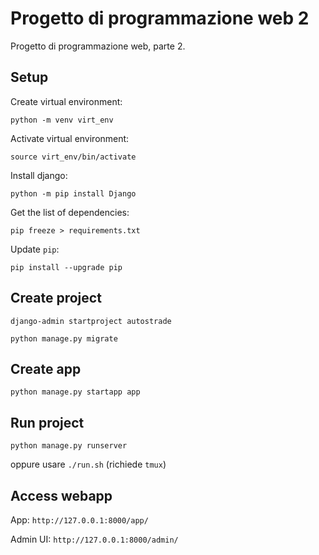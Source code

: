 # Progetto di programmazione web 2

Progetto di programmazione web, parte 2.

## Setup

Create virtual environment:
  
`python -m venv virt_env`

Activate virtual environment:

`source virt_env/bin/activate`

Install django:

`python -m pip install Django`

Get the list of dependencies:

`pip freeze > requirements.txt`

Update `pip`:

`pip install --upgrade pip`

## Create project

`django-admin startproject autostrade`

`python manage.py migrate`

## Create app

`python manage.py startapp app`

## Run project

`python manage.py runserver`

oppure usare `./run.sh` (richiede `tmux`)

## Access webapp

App: `http://127.0.0.1:8000/app/`

Admin UI: `http://127.0.0.1:8000/admin/`

